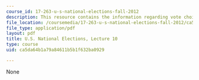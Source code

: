 ```yaml
---
course_id: 17-263-u-s-national-elections-fall-2012
description: This resource contains the information regarding vote choice.
file_location: /coursemedia/17-263-u-s-national-elections-fall-2012/ca5da64b1a79a84611b5b1f632ba0929_MIT17_263F12_lec10.pdf
file_type: application/pdf
layout: pdf
title: U.S. National Elections, Lecture 10
type: course
uid: ca5da64b1a79a84611b5b1f632ba0929

---
```

None